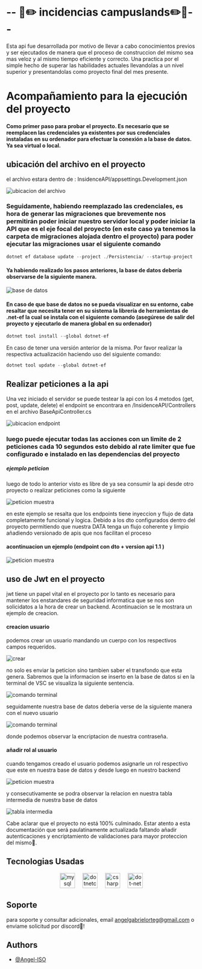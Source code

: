 

#    -- 📖✏️ incidencias campuslands✏️📖--

Esta api fue desarrollada por motivo de llevar a cabo conocimientos previos y ser ejecutados de manera que el proceso de construccion del mismo sea mas veloz y al mismo tiempo eficiente y correcto. Una practica por el simple hecho de superar las habilidades actuales llevandolas a un nivel superior y presentandolas como proyecto final del mes presente.


#  Acompañamiento para la ejecución del proyecto


#### Como primer paso para probar el proyecto. Es necesario que se reemplacen las credenciales ya existentes por sus credenciales instaladas en su ordenador para efectuar la conexión a la base de datos. Ya sea virtual o local.


## ubicación del archivo en el proyecto


el archivo estara dentro de : InsidenceAPI/appsettings.Development.json

![ubicacion del archivo](/Media/Credenciales.PNG)


### Seguidamente, habiendo reemplazado las credenciales, es hora de generar las migraciones que brevemente nos permitirán poder iniciar nuestro servidor local y poder iniciar la API que es el eje focal del proyecto (en este caso ya tenemos la carpeta de migraciones alojada dentro el proyecto) para poder ejecutar las migraciones usar el siguiente comando




```c#
dotnet ef database update --project ./Persistencia/ --startup-project ./InsidenceAPI/
```






#### Ya habiendo realizado los pasos anteriores, la base de datos debería observarse de la siguiente manera. 




![base de datos](/Media/ModeloBasesDeDatos.PNG)

#### En caso de que base de datos no se pueda visualizar en su entorno, cabe resaltar que necesita tener en su sistema la librería de herramientas de .net-ef la cual se instala con el siguiente comando (asegúrese de salir del proyecto y ejecutarlo de manera global en su ordenador)


```c#
dotnet tool install --global dotnet-ef
```

En caso de tener una versión anterior de la misma. Por favor realizar la respectiva actualización haciendo uso del siguiente comando:


```c#
dotnet tool update --global dotnet-ef
```

## Realizar peticiones a la api

Una vez iniciado el servidor se puede testear la api con los 4 metodos (get, post, update, delete) el endpoint se encontrara en /InsidenceAPI/Controllers en el archivo BaseApiController.cs


![ubicacion endpoint](/Media/EndpointUBC.PNG)



### luego puede ejecutar todas las acciones con un limite de 2 peticiones cada 10 segundos esto debido al rate limiter que fue configurado e instalado en las dependencias del proyecto


##### ejemplo peticion 

luego de todo lo anterior visto es libre de ya sea consumir la api desde otro proyecto o realizar peticiones como la siguiente


![peticion muestra](/Media/peticionNrm.PNG)

en este ejemplo se resalta que los endpoints tiene inyeccion y flujo de data completamente funcional y logica. Debido a los dto configurados dentro del proyecto permitiendo que nuestra DATA tenga un flujo coherente y limpio añadiendo versionado de apis que nos facilitan el proceso

#### acontinuacion un ejemplo (endpoint con dto + version api 1.1 )


![peticion muestra](/Media/Peticion.PNG)



## uso de Jwt en el proyecto

jwt tiene un papel vital en el proyecto por lo tanto es necesario para mantener los enstandares de seguridad informatica que se nos son solicidatos a la hora de crear un backend. Acontinuacion se le mostrara un ejemplo de creacion.

#### creacion usuario

podemos crear un usuario mandando un cuerpo con los respectivos campos requeridos.

![crear](/Media/creacionusuario.PNG)


no solo es enviar la peticion sino tambien saber el transfondo que esta genera. Sabremos que la informacion se inserto en la base de datos si en la terminal de VSC se visualiza la siguiente sentencia.

![comando terminal](/Media/consolacreacionusuario.PNG)

seguidamente nuestra base de datos deberia verse de la siguiente manera con el nuevo usuario


![comando terminal](/Media/admintablamjr.PNG)

donde podemos observar la encriptacion de nuestra contraseña.


#### añadir rol al usuario

cuando tengamos creado el usuario podemos asignarle un rol respectivo que este en nuestra base de datos y desde luego en nuestro backend

![peticion muestra](/Media/rolesusuario.PNG)


y consecutivamente se podra observar la relacion en nuestra tabla intermedia de nuestra base de datos

![tabla intermedia](/Media/relacion%20rol.PNG)




Cabe aclarar que el proyecto no está 100% culminado. Estar atento a esta documentación que será paulatinamente actualizada faltando añadir autenticaciones y encriptamiento de validaciones para mayor proteccion del mismo🤗.



## Tecnologias Usadas

<div align="center">
  <img src="https://cdn.jsdelivr.net/gh/devicons/devicon/icons/mysql/mysql-original.svg" height="40" alt="mysql logo"  />
  <img width="12" />
  <img src="https://cdn.jsdelivr.net/gh/devicons/devicon/icons/dotnetcore/dotnetcore-original.svg" height="40" alt="dotnetcore logo"  />
  <img width="12" />
  <img src="https://cdn.jsdelivr.net/gh/devicons/devicon/icons/csharp/csharp-original.svg" height="40" alt="csharp logo"  />
   <img width="12" />
  <img src="https://cdn.jsdelivr.net/gh/devicons/devicon/icons/dot-net/dot-net-original.svg" height="40" alt="dot-net logo"  />

###
</div>


## Soporte

para soporte y consultar adicionales, email angelgabrielorteg@gmail.com o enviame solicitud por discord🥰!

## Authors

- [@Angel-ISO](https://www.github.com/Angel-ISO)


